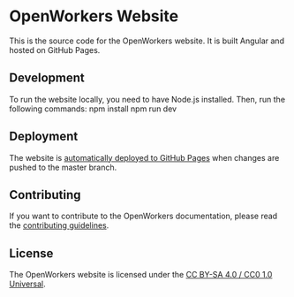 # OpenWorkers Website

This is the source code for the OpenWorkers website. It is built Angular and hosted on GitHub Pages.

## Development

To run the website locally, you need to have Node.js installed. Then, run the following commands:
npm install
npm run dev

## Deployment

The website is [automatically deployed to GitHub Pages](https://github.com/marketplace/actions/deploy-to-github-pages) when changes are pushed to the master branch.

## Contributing

If you want to contribute to the OpenWorkers documentation, please read the [contributing guidelines](CONTRIBUTING.md).

## License

The OpenWorkers website is licensed under the [CC BY-SA 4.0 / CC0 1.0 Universal](LICENSE).
